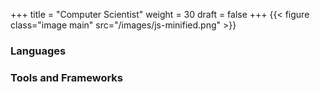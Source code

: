 +++
title = "Computer Scientist"
weight = 30
draft = false
+++
{{< figure class="image main" src="/images/js-minified.png" >}}

<h3>Languages</h3>

<h3>Tools and Frameworks</h3>

